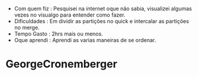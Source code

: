 ﻿* Com quem fiz
 : Pesquisei na internet oque não sabia, visualizei algumas vezes no visualgo para entender como fazer.
* Dificuldades
 : Em dividir as partições no quick e intercalar as partições no merge.
* Tempo Gasto : 2hrs mais ou menos.
* Oque aprendi : Aprendi as varias maneiras de se ordenar.

# GeorgeCronemberger